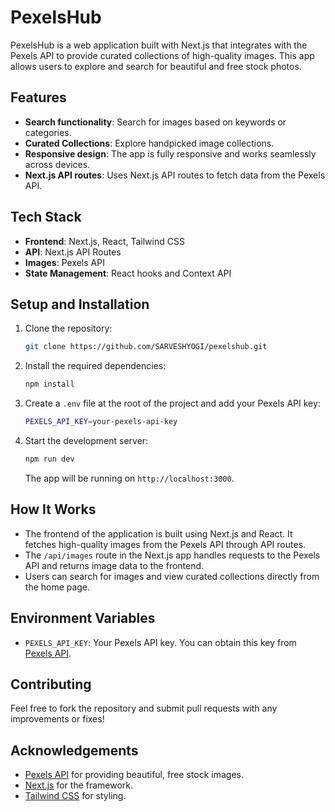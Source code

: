 # PexelsHub

PexelsHub is a web application built with Next.js that integrates with the Pexels API to provide curated collections of high-quality images. This app allows users to explore and search for beautiful and free stock photos.

## Features

- **Search functionality**: Search for images based on keywords or categories.
- **Curated Collections**: Explore handpicked image collections.
- **Responsive design**: The app is fully responsive and works seamlessly across devices.
- **Next.js API routes**: Uses Next.js API routes to fetch data from the Pexels API.

## Tech Stack

- **Frontend**: Next.js, React, Tailwind CSS
- **API**: Next.js API Routes
- **Images**: Pexels API
- **State Management**: React hooks and Context API

## Setup and Installation

1. Clone the repository:
    ```bash
    git clone https://github.com/SARVESHYOGI/pexelshub.git
    ```

2. Install the required dependencies:
    ```bash
    npm install
    ```

3. Create a `.env` file at the root of the project and add your Pexels API key:
    ```bash
    PEXELS_API_KEY=your-pexels-api-key
    ```

4. Start the development server:
    ```bash
    npm run dev
    ```

    The app will be running on `http://localhost:3000`.

## How It Works

- The frontend of the application is built using Next.js and React. It fetches high-quality images from the Pexels API through API routes.
- The `/api/images` route in the Next.js app handles requests to the Pexels API and returns image data to the frontend.
- Users can search for images and view curated collections directly from the home page.

## Environment Variables

- `PEXELS_API_KEY`: Your Pexels API key. You can obtain this key from [Pexels API](https://www.pexels.com/api/).

## Contributing

Feel free to fork the repository and submit pull requests with any improvements or fixes!


## Acknowledgements

- [Pexels API](https://www.pexels.com/api/) for providing beautiful, free stock images.
- [Next.js](https://nextjs.org/) for the framework.
- [Tailwind CSS](https://tailwindcss.com/) for styling.
